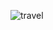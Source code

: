 
![travel](https://user-images.githubusercontent.com/115109924/195708608-e0434a5c-0e00-4b61-8507-fd023fc84b0f.jpg)
